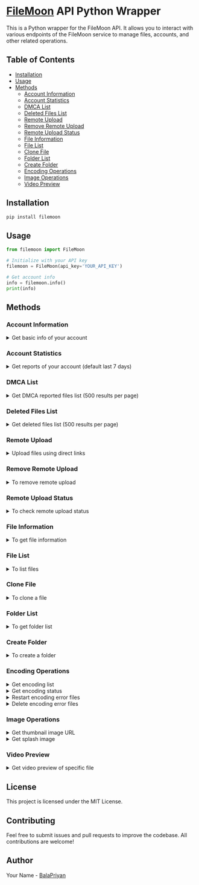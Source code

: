 # [FileMoon](https://filemoon.sx) API Python Wrapper

This is a Python wrapper for the FileMoon API. It allows you to interact with various endpoints of the FileMoon service to manage files, accounts, and other related operations.

## Table of Contents
- [Installation](#installation)
- [Usage](#usage)
- [Methods](#methods)
  - [Account Information](#account-information)
  - [Account Statistics](#account-statistics)
  - [DMCA List](#dmca-list)
  - [Deleted Files List](#deleted-files-list)
  - [Remote Upload](#remote-upload)
  - [Remove Remote Upload](#remove-remote-upload)
  - [Remote Upload Status](#remote-upload-status)
  - [File Information](#file-information)
  - [File List](#file-list)
  - [Clone File](#clone-file)
  - [Folder List](#folder-list)
  - [Create Folder](#create-folder)
  - [Encoding Operations](#encoding-operations)
  - [Image Operations](#image-operations)
  - [Video Preview](#video-preview)

## Installation

```bash
pip install filemoon
```

## Usage

```python
from filemoon import FileMoon

# Initialize with your API key
filemoon = FileMoon(api_key='YOUR_API_KEY')

# Get account info
info = filemoon.info()
print(info)
```

## Methods

### Account Information

<details>
  <summary>Get basic info of your account</summary>

```python
info = filemoon.info()
print(info)
```

</details>

### Account Statistics

<details>
  <summary>Get reports of your account (default last 7 days)</summary>

```python
stats = filemoon.stats(last='7')
print(stats)
```

</details>

### DMCA List

<details>
  <summary>Get DMCA reported files list (500 results per page)</summary>

```python
dmca = filemoon.dmca(last='7')
print(dmca)
```

</details>

### Deleted Files List

<details>
  <summary>Get deleted files list (500 results per page)</summary>

```python
deleted = filemoon.deleted(last='7')
print(deleted)
```

</details>

### Remote Upload

<details>
  <summary>Upload files using direct links</summary>

```python
upload = filemoon.remote_upload(direct_link='https://example.com/file.mp4')
print(upload)
```

Optional parameter `fld_id` can be used to specify the folder ID.

```python
upload = filemoon.remote_upload(direct_link='https://example.com/file.mp4', fld_id='FOLDER_ID')
print(upload)
```

</details>

### Remove Remote Upload

<details>
  <summary>To remove remote upload</summary>

```python
remove = filemoon.remove_rup(file_code='FILE_CODE')
print(remove)
```

</details>

### Remote Upload Status

<details>
  <summary>To check remote upload status</summary>

```python
status = filemoon.rup_status(file_code='FILE_CODE')
print(status)
```

</details>

### File Information

<details>
  <summary>To get file information</summary>

```python
f_info = filemoon.f_info(file_code='FILE_CODE')
print(f_info)
```

</details>

### File List

<details>
  <summary>To list files</summary>

```python
f_list = filemoon.f_list(name='example', per_page='10', page='1')
print(f_list)
```

Optional parameters:
- `fld_id`: Folder ID to list files from
- `name`: To fetch a file by name
- `created`: To fetch by created date
- `public`: To fetch by public media
- `per_page`: To fetch by per page
- `page`: To fetch by page

</details>

### Clone File

<details>
  <summary>To clone a file</summary>

```python
clone = filemoon.clone_f(file_code='FILE_CODE')
print(clone)
```

Optional parameter `fld_id` can be used to specify the folder ID.

```python
clone = filemoon.clone_f(file_code='FILE_CODE', fld_id='FOLDER_ID')
print(clone)
```

</details>

### Folder List

<details>
  <summary>To get folder list</summary>

```python
folders = filemoon.fld_list(fld_id='FOLDER_ID')
print(folders)
```

Optional parameter `fld_id` can be used to specify the folder ID.

</details>

### Create Folder

<details>
  <summary>To create a folder</summary>

```python
new_folder = filemoon.create_fld(name='New Folder')
print(new_folder)
```

Optional parameter `parent_id` can be used to specify the parent folder ID.

```python
new_folder = filemoon.create_fld(name='New Folder', parent_id='PARENT_ID')
print(new_folder)
```

</details>

### Encoding Operations

<details>
  <summary>Get encoding list</summary>

```python
encoding_list = filemoon.en_list()
print(encoding_list)
```

</details>

<details>
  <summary>Get encoding status</summary>

```python
status = filemoon.en_status(file_code='FILE_CODE')
print(status)
```

</details>

<details>
  <summary>Restart encoding error files</summary>

```python
restart = filemoon.restart_en_error(file_code='FILE_CODE')
print(restart)
```

</details>

<details>
  <summary>Delete encoding error files</summary>

```python
delete = filemoon.delete_en_error(file_code='FILE_CODE')
print(delete)
```

</details>

### Image Operations

<details>
  <summary>Get thumbnail image URL</summary>

```python
thumbnail = filemoon.thumb(file_code='FILE_CODE')
print(thumbnail)
```

</details>

<details>
  <summary>Get splash image</summary>

```python
splash = filemoon.splash(file_code='FILE_CODE')
print(splash)
```

</details>

### Video Preview

<details>
  <summary>Get video preview of specific file</summary>

```python
preview = filemoon.vid_preview(file_code='FILE_CODE')
print(preview)
```

</details>

## License

This project is licensed under the MIT License.

## Contributing

Feel free to submit issues and pull requests to improve the codebase. All contributions are welcome!

## Author

Your Name - [BalaPriyan](https://github.com/BalaPriyan)
